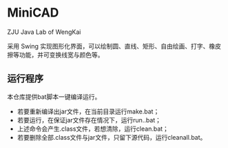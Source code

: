 # MiniCAD
ZJU Java Lab of WengKai</br>

采用 Swing 实现图形化界面，可以绘制圆、直线、矩形、自由绘画、打字、橡皮擦等功能，并可变换线宽与颜色等。
## 运行程序
本仓库提供bat脚本一键编译运行。
- 若要重新编译出jar文件，在当前目录运行make.bat；
- 若要运行，在保证jar文件存在情况下，运行run..bat；
- 上述命令会产生.class文件，若想清除，运行clean.bat；
- 若要删除全部.class文件与jar文件，只留下源代码，运行cleanall.bat。
